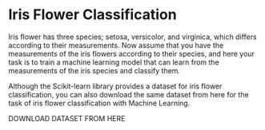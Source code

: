 # Iris Flower Classification
Iris flower has three species; setosa, versicolor, and virginica, which differs according to their
measurements. Now assume that you have the measurements of the iris flowers according to
their species, and here your task is to train a machine learning model that can learn from the
measurements of the iris species and classify them.

Although the Scikit-learn library provides a dataset for iris flower classification, you can also
download the same dataset from here for the task of iris flower classification with Machine
Learning. 

DOWNLOAD DATASET FROM HERE
